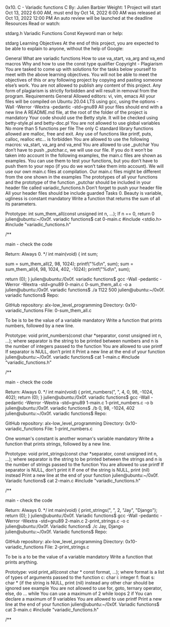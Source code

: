 0x10. C - Variadic functions C By: Julien Barbier Weight: 1 Project will start Oct 13, 2022 6:00 AM, must end by Oct 14, 2022 6:00 AM was released at Oct 13, 2022 12:00 PM An auto review will be launched at the deadline Resources Read or watch:



stdarg.h Variadic Functions Const Keyword man or help:



stdarg Learning Objectives At the end of this project, you are expected to be able to explain to anyone, without the help of Google:



General What are variadic functions How to use va_start, va_arg and va_end macros Why and how to use the const type qualifier Copyright - Plagiarism You are tasked to come up with solutions for the tasks below yourself to meet with the above learning objectives. You will not be able to meet the objectives of this or any following project by copying and pasting someone else’s work. You are not allowed to publish any content of this project. Any form of plagiarism is strictly forbidden and will result in removal from the program. Requirements General Allowed editors: vi, vim, emacs All your files will be compiled on Ubuntu 20.04 LTS using gcc, using the options -Wall -Werror -Wextra -pedantic -std=gnu89 All your files should end with a new line A README.md file, at the root of the folder of the project is mandatory Your code should use the Betty style. It will be checked using betty-style.pl and betty-doc.pl You are not allowed to use global variables No more than 5 functions per file The only C standard library functions allowed are malloc, free and exit. Any use of functions like printf, puts, calloc, realloc etc… is forbidden You are allowed to use the following macros: va_start, va_arg and va_end You are allowed to use _putchar You don’t have to push _putchar.c, we will use our file. If you do it won’t be taken into account In the following examples, the main.c files are shown as examples. You can use them to test your functions, but you don’t have to push them to your repo (if you do we won’t take them into account). We will use our own main.c files at compilation. Our main.c files might be different from the one shown in the examples The prototypes of all your functions and the prototype of the function _putchar should be included in your header file called variadic_functions.h Don’t forget to push your header file All your header files should be include guarded Tasks 0. Beauty is variable, ugliness is constant mandatory Write a function that returns the sum of all its parameters.



Prototype: int sum_them_all(const unsigned int n, ...); If n == 0, return 0 julien@ubuntu:~/0x0f. variadic functions$ cat 0-main.c #include <stdio.h> #include "variadic_functions.h"



/**



main - check the code



Return: Always 0. */ int main(void) { int sum;



sum = sum_them_all(2, 98, 1024); printf("%d\n", sum); sum = sum_them_all(4, 98, 1024, 402, -1024); printf("%d\n", sum);

return (0); } julien@ubuntu:/0x0f. variadic functions$ gcc -Wall -pedantic -Werror -Wextra -std=gnu89 0-main.c 0-sum_them_all.c -o a julien@ubuntu:/0x0f. variadic functions$ ./a 1122 500 julien@ubuntu:~/0x0f. variadic functions$ Repo:



GitHub repository: alx-low_level_programming Directory: 0x10-variadic_functions File: 0-sum_them_all.c



To be is to be the value of a variable mandatory Write a function that prints numbers, followed by a new line.

Prototype: void print_numbers(const char *separator, const unsigned int n, ...); where separator is the string to be printed between numbers and n is the number of integers passed to the function You are allowed to use printf If separator is NULL, don’t print it Print a new line at the end of your function julien@ubuntu:~/0x0f. variadic functions$ cat 1-main.c #include "variadic_functions.h"



/**



main - check the code

Return: Always 0. */ int main(void) { print_numbers(", ", 4, 0, 98, -1024, 402); return (0); } julien@ubuntu:/0x0f. variadic functions$ gcc -Wall -pedantic -Werror -Wextra -std=gnu89 1-main.c 1-print_numbers.c -o b julien@ubuntu:/0x0f. variadic functions$ ./b 0, 98, -1024, 402 julien@ubuntu:~/0x0f. variadic functions$ Repo:

GitHub repository: alx-low_level_programming Directory: 0x10-variadic_functions File: 1-print_numbers.c



One woman's constant is another woman's variable mandatory Write a function that prints strings, followed by a new line.

Prototype: void print_strings(const char *separator, const unsigned int n, ...); where separator is the string to be printed between the strings and n is the number of strings passed to the function You are allowed to use printf If separator is NULL, don’t print it If one of the string is NULL, print (nil) instead Print a new line at the end of your function julien@ubuntu:~/0x0f. Variadic functions$ cat 2-main.c #include "variadic_functions.h"



/**



main - check the code

Return: Always 0. */ int main(void) { print_strings(", ", 2, "Jay", "Django"); return (0); } julien@ubuntu:/0x0f. Variadic functions$ gcc -Wall -pedantic -Werror -Wextra -std=gnu89 2-main.c 2-print_strings.c -o c julien@ubuntu:/0x0f. Variadic functions$ ./c Jay, Django julien@ubuntu:~/0x0f. Variadic functions$ Repo:

GitHub repository: alx-low_level_programming Directory: 0x10-variadic_functions File: 2-print_strings.c



To be is a to be the value of a variable mandatory Write a function that prints anything.

Prototype: void print_all(const char * const format, ...); where format is a list of types of arguments passed to the function c: char i: integer f: float s: char * (if the string is NULL, print (nil) instead any other char should be ignored see example You are not allowed to use for, goto, ternary operator, else, do ... while You can use a maximum of 2 while loops 2 if You can declare a maximum of 9 variables You are allowed to use printf Print a new line at the end of your function julien@ubuntu:~/0x0f. Variadic functions$ cat 3-main.c #include "variadic_functions.h"



/**
